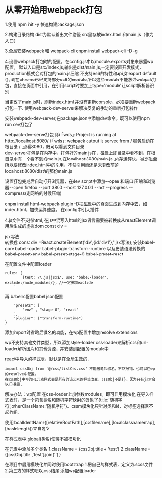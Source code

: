 # 从零开始用webpack打包
1.使用 npm init -y 快速构建package.json

2.构建目录结构
dist为默认输出文件路径
src里存放index.html 和main.js（作为入口）

3.全局安装webpack 和 webpack-cli
cnpm install webpack-cli -D -g

4.设置webpack打包时的配置，在config.js中以module.exports对象来暴露wp配置。
默认入口是src/index.js,输出是dist/main.js,一定要设置开发模式，production模式会对打包的main.js压缩
不支持es6的特性和api,如export default {},
现在chrome已经支持部分es6的module,所以这些module不能放进webpak打包，直接在页面中引用，在引用script时要加上type='module'让script解析器识别

当更改了main.js时，刷新index.html,并没有更新console，必须要重新webpack打包一下.
使用webpack-dev-server来解决反复的手动的重新打包操作

安装webpack-dev-server,在package.json中添加dev命令，既可以使用npm run dev打包了

webpack-dev-serve打包
 即i ｢wds｣: Project is running at http://localhost:8080/
i ｢wds｣: webpack output is served from /  服务启动在根目录 / ,点看8080，既可以看到文件目录  
dev-server打包是在内存中，打包好的main.js在，磁盘上即目录中看不到，在根目录中有一个看不到的main.js,在localhost:8080/main.js  ,内存运算快，减少磁盘
所以要修改index.html中的引用，不然引用而还是未更改前的localhost:8080/dist/的那份main.js

设置打包完成后自动打开浏览器，在dev script中添加--open 和端口 压缩和浏览器--open firefox --port 3800 --host 127.0.0.1 --hot --progress --compress(走网络的时候压缩)


cnpm install html-webpack-plugin -D把磁盘中的页面生成到内存中去，如index.html，加快运算速度。
在config中引入插件

4.js文件不支持html,
在js中混写入html的jsx语言需要被转换成从reactElement调用后生成的虚拟dom
const div = <div id='div1'>jsx写法</div>
转换成 const div =React.createElement('div',{id:'div1'},''jsx写法);
安装babel-core babel-loader babel-plugin-transform-runtime
以及安装语法转换的babel-preset-env babel-preset-stage-0 babel-preset-react


在配置文件中配置loader
``` 
rules: [
        {test: /\.js|jsx$/, use: 'babel-loader', exclude:/node_modules/}, //一定要加exclude
    ]
```
再.babelrc配置babel json配置
``` {
    "presets": [
        "env" , "stage-0", "react"
    ],
    "plugins": ["transform-runtime"]
}
```

添加import时省略后缀名的功能，在wp配置中增加resolve extensions


wp不支持其他文件类型，所以添加style-loader css-loader来解析css和url-loader解析图片和其他资源，并安装到配置的module中

react中导入的样式表，默认是在全局生效的，
``` 
import cssObj from '@/css/listCss.css' 不能省略后缀名，不然报错，也可以在wp的resolve中配置。
在cssObj中写的H1元素样式会是所有的该元素的样式改变，cssObj不是{}，因为只有js才会以{}暴露,
```
解决办法：wp配置
在css-loader上加参数modules，即可启用模块化,在导入样式表时，是一个包含类名和随机字符映射的对象了{title:'随机字符',otherClassName:'随机字符'}。cssm模块化只针对类和id，对标签选择器不起作用。

使用localIdentName([relativeRootPath],[cssfilename],[localclassnamemap],[hash:length])来自定义

在样式表中:global(类名)使类不被模块化

在元素中添加多个类名
1.className = {cssObj.title + 'test'}
2.className = {[cssObj.title ,'test'].join('') }

在项目中启用模块化并同时使用bootstrap
1.把自己的样式表，定义为.scss文件
2.第三方的样式吧以.css结尾
添加wp配置loader






